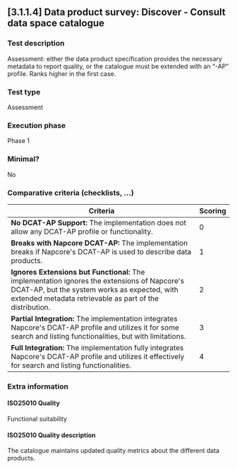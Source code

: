 ## [3.1.1.4] Data product survey: Discover - Consult data space catalogue

### Test description
Assessment: either the data product specification provides the necessary metadata to report quality, or the catalogue must be extended with an “-AP” profile. Ranks higher in the first case.

### Test type
Assessment

### Execution phase
Phase 1

### Minimal?
No

### Comparative criteria (checklists, ...)

| **Criteria** | **Scoring** |
| ------------------------------------------------------------------------------------------------------------------------------------------------------------------------------------------------ | ----------- |
| **No DCAT-AP Support:** The implementation does not allow any DCAT-AP profile or functionality. | 0           |
| **Breaks with Napcore DCAT-AP:** The implementation breaks if Napcore's DCAT-AP is used to describe data products. | 1           |
| **Ignores Extensions but Functional:** The implementation ignores the extensions of Napcore's DCAT-AP, but the system works as expected, with extended metadata retrievable as part of the distribution. | 2           |
| **Partial Integration:** The implementation integrates Napcore's DCAT-AP profile and utilizes it for some search and listing functionalities, but with limitations. | 3           |
| **Full Integration:** The implementation fully integrates Napcore's DCAT-AP profile and utilizes it effectively for search and listing functionalities. | 4           |

### Extra information
#### ISO25010 Quality
Functional suitability
#### ISO25010 Quality description
The catalogue maintains updated quality metrics about the different data products.
    